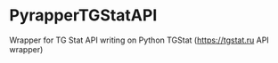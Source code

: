 # PyrapperTGStatAPI
Wrapper for TG Stat API writing on Python 
TGStat (https://tgstat.ru API wrapper)

